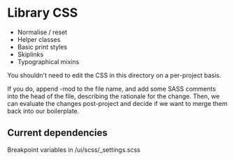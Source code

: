# Library CSS

 - Normalise / reset
 - Helper classes
 - Basic print styles
 - Skiplinks
 - Typographical mixins

You shouldn't need to edit the CSS in this directory on a per-project basis.

If you do, append -mod to the file name, and add some SASS comments into the head of the file, describing the rationale for the change. Then, we can evaluate the changes post-project and decide if we want to merge them back into our boilerplate.

## Current dependencies

Breakpoint variables in /ui/scss/_settings.scss